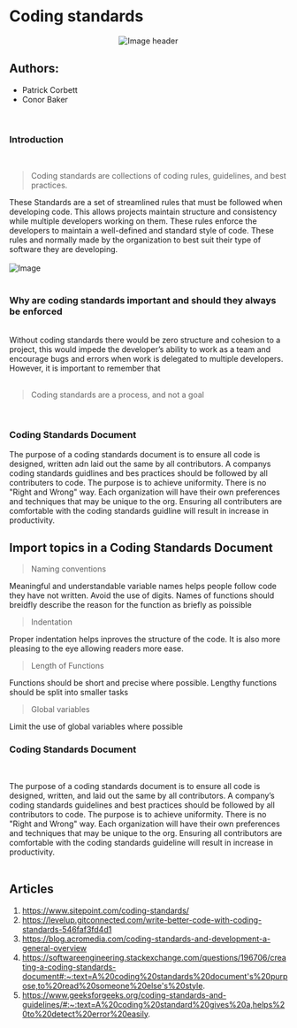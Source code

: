 
# **Coding standards** 

<p align="center">
  <img src="https://1.bp.blogspot.com/-VNfkKRh9nSI/X5ZknrraRRI/AAAAAAAAASw/g7aijFhOGEcVrY2zqth39kvtPAG0POiXgCPcBGAYYCw/w640-h360/Blogging%2BTips%2BLinkedIn%2BPost%2BHeader%2B%25281%2529.png" alt="Image header"/>
</p>



## **Authors:**
* Patrick Corbett
* Conor Baker 

<br>

### **Introduction**
<br>

>Coding standards are collections of coding rules, guidelines, and best practices. 

These Standards are a set of streamlined rules that must be followed when developing code. This allows projects maintain structure and consistency while multiple developers working on them. These rules enforce the developers to maintain a well-defined and standard style of code. These rules and normally made by the organization to best suit their type of software they are developing. 
<br>
<br>
![Image](https://i.imgur.com/GhMggNe.png)
<br>
<br>
### **Why are coding standards important and should they always be enforced**
<br>
Without coding standards there would be zero structure and cohesion to a project, this would impede the developer’s ability to work as a team and encourage bugs and errors when work is delegated to multiple developers. However, it is important to remember that 
<br>
<br>

> Coding standards are a process, and not a goal

<br>


### **Coding Standards Document**
The purpose of a coding standards document is to ensure all code is designed, written adn laid out the same by all contributors. A companys coding standards guidlines and bes practices should be followed by all contributers to code. The purpose is to achieve uniformity. There is no "Right and Wrong" way. Each organization will have their own preferences and techniques that may be unique to the org. Ensuring all contributers are comfortable with the coding standards guidline will result in increase in productivity.

## **Import topics in a Coding Standards Document**
> Naming conventions


Meaningful and understandable variable names helps people follow code they have not written. Avoid the use of digits. Names of functions should breidfly describe the reason for the function as briefly as poissible
> Indentation

Proper indentation helps inproves the structure of the code. It is also more pleasing to the eye allowing readers more ease.
>Length of Functions

Functions should be short and precise where possible. Lengthy functions should be split into smaller tasks
>Global variables

Limit the use of global variables where possible


### **Coding Standards Document**
<br>

The purpose of a coding standards document is to ensure all code is designed, written, and laid out the same by all contributors. A company’s coding standards guidelines and best practices should be followed by all contributors to code. The purpose is to achieve uniformity. There is no "Right and Wrong" way. Each organization will have their own preferences and techniques that may be unique to the org. Ensuring all contributors are comfortable with the coding standards guideline will result in increase in productivity.
<br>
<br>
## **Articles**
1. https://www.sitepoint.com/coding-standards/
2. https://levelup.gitconnected.com/write-better-code-with-coding-standards-546faf3fd4d1
3. https://blog.acromedia.com/coding-standards-and-development-a-general-overview
4. https://softwareengineering.stackexchange.com/questions/196706/creating-a-coding-standards-document#:~:text=A%20coding%20standards%20document's%20purpose,to%20read%20someone%20else's%20style.
5. https://www.geeksforgeeks.org/coding-standards-and-guidelines/#:~:text=A%20coding%20standard%20gives%20a,helps%20to%20detect%20error%20easily.
